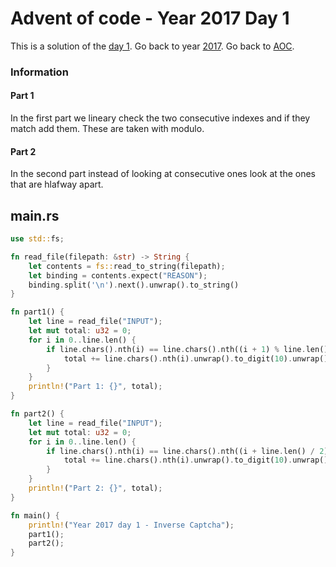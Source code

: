 # Advent of code - Year 2017 Day 1

This is a solution of the [day 1](https://adventofcode.com/2017/day/1). Go back to year [2017](2017.md). Go back to [AOC](../adventofcode.md).

### Information

#### Part 1

In the first part we lineary check the two consecutive indexes and if they match add them. These are taken with modulo.

#### Part 2

In the second part instead of looking at consecutive ones look at the ones that are hlafway apart.

## main.rs

```rs
use std::fs;

fn read_file(filepath: &str) -> String {
    let contents = fs::read_to_string(filepath);
    let binding = contents.expect("REASON");
    binding.split('\n').next().unwrap().to_string()
}

fn part1() {
    let line = read_file("INPUT");
    let mut total: u32 = 0;
    for i in 0..line.len() {
        if line.chars().nth(i) == line.chars().nth((i + 1) % line.len()) {
            total += line.chars().nth(i).unwrap().to_digit(10).unwrap();
        }
    }
    println!("Part 1: {}", total);
}

fn part2() {
    let line = read_file("INPUT");
    let mut total: u32 = 0;
    for i in 0..line.len() {
        if line.chars().nth(i) == line.chars().nth((i + line.len() / 2) % line.len()) {
            total += line.chars().nth(i).unwrap().to_digit(10).unwrap();
        }
    }
    println!("Part 2: {}", total);
}

fn main() {
    println!("Year 2017 day 1 - Inverse Captcha");
    part1();
    part2();
}
```


